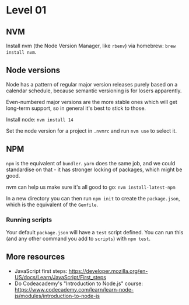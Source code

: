 ---
---
# Level 01

## NVM

Install nvm (the Node Version Manager, like `rbenv`) via homebrew: `brew install nvm`.

## Node versions

Node has a pattern of regular major version releases purely based on a calendar schedule, because semantic versioning is for losers apparently.

Even-numbered major versions are the more stable ones which will get long-term support, so in general it's best to stick to those.

Install node: `nvm install 14`

Set the node version for a project in `.nvmrc` and run `nvm use` to select it.

## NPM

`npm` is the equivalent of `bundler`. `yarn` does the same job, and we could standardise on that - it has stronger locking of packages, which might be good.

nvm can help us make sure it's all good to go: `nvm install-latest-npm`

In a new directory you can then run `npm init` to create the `package.json`, which is the equivalent of the `Gemfile`.

### Running scripts

Your default `package.json` will have a `test` script defined. You can run this (and any other command you add to `scripts`) with `npm test`.

## More resources

* JavaScript first steps: https://developer.mozilla.org/en-US/docs/Learn/JavaScript/First_steps
* Do Codeacademy's "Introduction to Node.js" course: https://www.codecademy.com/learn/learn-node-js/modules/introduction-to-node-js
